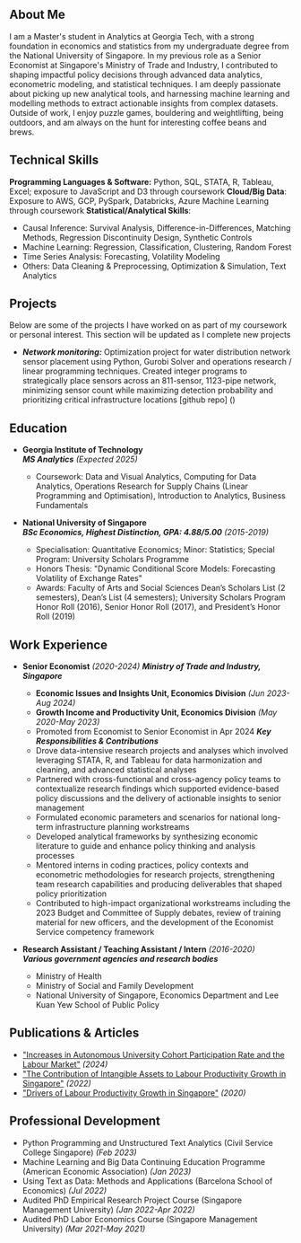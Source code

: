 ## About Me
I am a Master's student in Analytics at Georgia Tech, with a strong foundation in economics and statistics from my undergraduate degree from the National University of Singapore. In my previous role as a Senior Economist at Singapore's Ministry of Trade and Industry, I contributed to shaping impactful policy decisions through advanced data analytics, econometric modeling, and statistical techniques. I am deeply passionate about picking up new analytical tools, and harnessing machine learning and modelling methods to extract actionable insights from complex datasets. Outside of work, I enjoy puzzle games, bouldering and weightlifting, being outdoors, and am always on the hunt for interesting coffee beans and brews.

## Technical Skills
**Programming Languages & Software:** Python, SQL, STATA, R, Tableau, Excel; exposure to JavaScript and D3 through coursework
**Cloud/Big Data**: Exposure to AWS, GCP, PySpark, Databricks, Azure Machine Learning through coursework
**Statistical/Analytical Skills**:
- Causal Inference: Survival Analysis, Difference-in-Differences, Matching Methods, Regression Discontinuity Design, Synthetic Controls
- Machine Learning: Regression, Classification, Clustering, Random Forest
- Time Series Analysis: Forecasting, Volatility Modeling
- Others: Data Cleaning & Preprocessing, Optimization & Simulation, Text Analytics

## Projects
Below are some of the projects I have worked on as part of my coursework or personal interest. This section will be updated as I complete new projects
- ***Network monitoring:*** Optimization project for water distribution network sensor placement using Python, Gurobi Solver and operations research / linear programming techniques. Created integer programs to strategically place sensors across an 811-sensor, 1123-pipe network, minimizing sensor count while maximizing detection probability and prioritizing critical infrastructure locations [github repo] ()

## Education
- **Georgia Institute of Technology**   
***MS Analytics*** *(Expected 2025)*  
    - Coursework: Data and Visual Analytics, Computing for Data Analytics, Operations Research for Supply Chains (Linear Programming and Optimisation), Introduction to Analytics, Business Fundamentals

- **National University of Singapore**  
***BSc Economics, Highest Distinction, GPA: 4.88/5.00*** *(2015-2019)*   
    - Specialisation: Quantitative Economics; Minor: Statistics; Special Program: University Scholars Programme 
    - Honors Thesis: "Dynamic Conditional Score Models: Forecasting Volatility of Exchange Rates"  
    - Awards:  Faculty of Arts and Social Sciences Dean’s Scholars List (2 semesters), Dean’s List (4 semesters); University Scholars Program Honor Roll (2016), Senior Honor Roll (2017), and President’s Honor Roll (2019)   
    

## Work Experience
- **Senior Economist** *(2020-2024)*
***Ministry of Trade and Industry, Singapore*** 
    - **Economic Issues and Insights Unit, Economics Division** *(Jun 2023-Aug 2024)*
    - **Growth Income and Productivity Unit, Economics Division** *(May 2020-May 2023)*
    - Promoted from Economist to Senior Economist in Apr 2024
***Key Responsibilities & Contributions***
    - Drove data-intensive research projects and analyses which involved leveraging STATA, R, and Tableau for data harmonization and cleaning, and advanced statistical analyses
    - Partnered with cross-functional and cross-agency policy teams to contextualize research findings which supported evidence-based policy discussions and the delivery of actionable insights to senior management
    - Formulated economic parameters and scenarios for national long-term infrastructure planning workstreams
    - Developed analytical frameworks by synthesizing economic literature to guide and enhance policy thinking and analysis processes
    - Mentored interns in coding practices, policy contexts and econometric methodologies for research projects, strengthening team research capabilities and producing deliverables that shaped policy prioritization
    - Contributed to high-impact organizational workstreams including the 2023 Budget and Committee of Supply debates, review of training material for new officers, and the development of the Economist Service competency framework

- **Research Assistant / Teaching Assistant / Intern** *(2016-2020)*  
***Various government agencies and research bodies***   
    - Ministry of Health
    - Ministry of Social and Family Development
    - National University of Singapore, Economics Department and Lee Kuan Yew School of Public Policy


## Publications & Articles
- ["Increases in Autonomous University Cohort Participation Rate and the Labour Market"](https://www.mti.gov.sg/-/media/MTI/Resources/Economic-Survey-of-Singapore/2024/Economic-Survey-of-Singapore-First-Quarter-2024/FA_1Q24.pdf) *(2024)*
- ["The Contribution of Intangible Assets to Labour Productivity Growth in Singapore"](https://www.mti.gov.sg/-/media/MTI/Resources/Economic-Survey-of-Singapore/2022/Economic-Survey-of-Singapore-First-Quarter-2022/FA2_1Q22.pdf) *(2022)*
- ["Drivers of Labour Productivity Growth in Singapore"](https://www.mti.gov.sg/-/media/MTI/Resources/Economic-Survey-of-Singapore/2020/Economic-Survey-of-Singapore-Third-Quarter-2020/FA_3Q20.pdf) *(2020)*


## Professional Development
- Python Programming and Unstructured Text Analytics (Civil Service College Singapore) *(Feb 2023)*
- Machine Learning and Big Data Continuing Education Programme (American Economic Association) *(Jan 2023)*
- Using Text as Data: Methods and Applications (Barcelona School of Economics) *(Jul 2022)*
- Audited PhD Empirical Research Project Course (Singapore Management University) *(Jan 2022-Apr 2022)*
- Audited PhD Labor Economics Course (Singapore Management University) *(Mar 2021-May 2021)*
